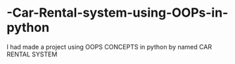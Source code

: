 # -Car-Rental-system-using-OOPs-in-python
I had made a project using OOPS CONCEPTS in python by named CAR RENTAL SYSTEM
